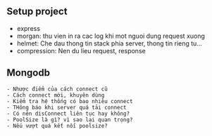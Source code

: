 ## Setup project
- express
- morgan: thu vien in ra cac log khi mot nguoi dung request xuong
- helmet: Che dau thong tin stack phia server, thong tin rieng tu...
- compression: Nen du lieu request, response

## Mongodb
    - Nhược điểm của cách connect cũ
    - Cách connect mới, khuyên dùng
    - Kiểm tra hệ thống có bao nhiêu connect
    - THông báo khi server quá tải connect
    - Có nên disConnect liên tục hay không?
    - PoolSize là gì? vì sao lại quan trọng?
    - Nếu vượt quá kết nối poolsize?